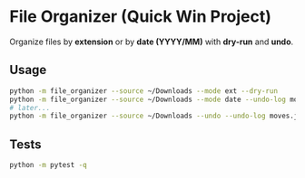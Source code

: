 # File Organizer (Quick Win Project)

Organize files by **extension** or by **date (YYYY/MM)** with **dry-run** and **undo**.

## Usage
```bash
python -m file_organizer --source ~/Downloads --mode ext --dry-run
python -m file_organizer --source ~/Downloads --mode date --undo-log moves.json
# later...
python -m file_organizer --source ~/Downloads --undo --undo-log moves.json
```

## Tests
```bash
python -m pytest -q
```

